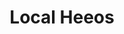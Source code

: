 ---
pid: CH313
title: Local Heeos
location_transcription: in the Respected hood
zipcode: '19121'
outside_phl: 
neighborhood: Brewerytown
age: '62'
age_range: 60-69
instagram: 
image_file_name: CH_313.jpg
proposal_transcription: Local neighborhood heros
topic: Neighborhoods
topic_summary: '0'
type: Other No Form
keywords_other: 
credit: Gary Williams
image_labels: 
twitter: 
facebook: 
permalink: "/monuments/ch313/"
layout: item-page
---